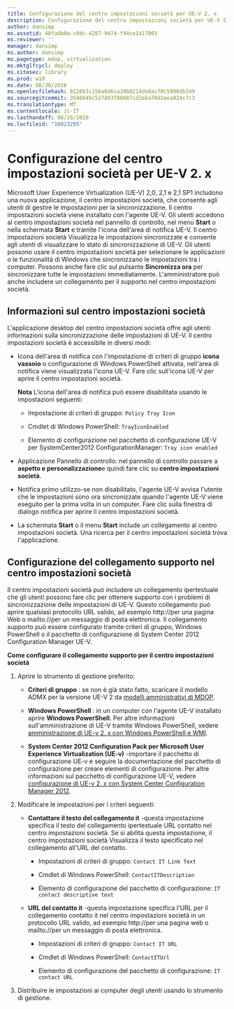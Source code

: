 ```yaml
---
title: Configurazione del centro impostazioni società per UE-V 2. x
description: Configurazione del centro impostazioni società per UE-V 2. x
author: dansimp
ms.assetid: 48fadb0a-c0dc-4287-9474-f94ce1417003
ms.reviewer: ''
manager: dansimp
ms.author: dansimp
ms.pagetype: mdop, virtualization
ms.mktglfcycl: deploy
ms.sitesec: library
ms.prod: w10
ms.date: 08/30/2016
ms.openlocfilehash: 0226b3c156a6d6ca39b0214de8acf0c5990db349
ms.sourcegitcommit: 354664bc527d93f80687cd2eba70d1eea024c7c3
ms.translationtype: MT
ms.contentlocale: it-IT
ms.lasthandoff: 06/26/2020
ms.locfileid: "10823295"
---
```

# Configurazione del centro impostazioni società per UE-V 2. x


Microsoft User Experience Virtualization (UE-V) 2,0, 2,1 e 2,1 SP1 includono una nuova applicazione, il centro impostazioni società, che consente agli utenti di gestire le impostazioni per la sincronizzazione. Il centro impostazioni società viene installato con l'agente UE-V. Gli utenti accedono al centro impostazioni società nel pannello di controllo, nel menu **Start** o nella schermata **Start** e tramite l'icona dell'area di notifica UE-V. Il centro impostazioni società Visualizza le impostazioni sincronizzate e consente agli utenti di visualizzare lo stato di sincronizzazione di UE-V. Gli utenti possono usare il centro impostazioni società per selezionare le applicazioni o le funzionalità di Windows che sincronizzano le impostazioni tra i computer. Possono anche fare clic sul pulsante **Sincronizza ora** per sincronizzare tutte le impostazioni immediatamente. L'amministratore può anche includere un collegamento per il supporto nel centro impostazioni società.

## Informazioni sul centro impostazioni società


L'applicazione desktop del centro impostazioni società offre agli utenti informazioni sulla sincronizzazione delle impostazioni di UE-V. Il centro impostazioni società è accessibile in diversi modi:

-   Icona dell'area di notifica con l'impostazione di criteri di gruppo **icona vassoio** o configurazione di Windows PowerShell attivata, nell'area di notifica viene visualizzata l'icona UE-V. Fare clic sull'icona UE-V per aprire il centro impostazioni società.

    **Nota**  L'icona dell'area di notifica può essere disabilitata usando le impostazioni seguenti:

    -   Impostazione di criteri di gruppo: `Policy Tray Icon`

    -   Cmdlet di Windows PowerShell: `TrayIconEnabled`

    -   Elemento di configurazione nel pacchetto di configurazione UE-V per SystemCenter2012 ConfigurationManager: `Tray icon enabled`

     

-   Applicazione Pannello di controllo: nel pannello di controllo passare a **aspetto e personalizzazione**e quindi fare clic su **centro impostazioni società**.

-   Notifica primo utilizzo-se non disabilitato, l'agente UE-V avvisa l'utente che le impostazioni sono ora sincronizzate quando l'agente UE-V viene eseguito per la prima volta in un computer. Fare clic sulla finestra di dialogo notifica per aprire il centro impostazioni società.

-   La schermata **Start** o il menu **Start** include un collegamento al centro impostazioni società. Una ricerca per il centro impostazioni società trova l'applicazione.

## Configurazione del collegamento supporto nel centro impostazioni società


Il centro impostazioni società può includere un collegamento ipertestuale che gli utenti possono fare clic per ottenere supporto con i problemi di sincronizzazione delle impostazioni di UE-V. Questo collegamento può aprire qualsiasi protocollo URL valido, ad esempio http://per una pagina Web o mailto://per un messaggio di posta elettronica. Il collegamento supporto può essere configurato tramite criteri di gruppo, Windows PowerShell o il pacchetto di configurazione di System Center 2012 Configuration Manager UE-V.

**Come configurare il collegamento supporto per il centro impostazioni società**

1.  Aprire lo strumento di gestione preferito:

    -   **Criteri di gruppo** : se non è già stato fatto, scaricare il modello ADMX per la versione UE-V 2 da [modelli amministrativi di MDOP](https://go.microsoft.com/fwlink/p/?LinkId=393941).

    -   **Windows PowerShell** : in un computer con l'agente UE-V installato aprire **Windows PowerShell**. Per altre informazioni sull'amministrazione di UE-V tramite Windows PowerShell, vedere [amministrazione di UE-v 2. x con Windows PowerShell e WMI](administering-ue-v-2x-with-windows-powershell-and-wmi-both-uevv2.md).

    -   **System Center 2012 Configuration Pack per Microsoft User Experience Virtualization (UE-v)** -importare il pacchetto di configurazione UE-v e seguire la documentazione del pacchetto di configurazione per creare elementi di configurazione. Per altre informazioni sul pacchetto di configurazione UE-V, vedere [configurazione di UE-v 2. x con System Center Configuration Manager 2012](configuring-ue-v-2x-with-system-center-configuration-manager-2012-both-uevv2.md).

2.  Modificare le impostazioni per i criteri seguenti:

    -   **Contattare il testo del collegamento it** -questa impostazione specifica il testo del collegamento ipertestuale URL contatto nel centro impostazioni società. Se si abilita questa impostazione, il centro impostazioni società Visualizza il testo specificato nel collegamento all'URL del contatto.

        -   Impostazioni di criteri di gruppo: `Contact IT Link Text`

        -   Cmdlet di Windows PowerShell: `ContactITDescription`

        -   Elemento di configurazione del pacchetto di configurazione: `IT contact descriptive text`

    -   **URL del contatto it** -questa impostazione specifica l'URL per il collegamento contatto it nel centro impostazioni società in un protocollo URL valido, ad esempio http://per una pagina web o mailto://per un messaggio di posta elettronica.

        -   Impostazioni di criteri di gruppo: `Contact IT URL`

        -   Cmdlet di Windows PowerShell: `ContactITUrl`

        -   Elemento di configurazione del pacchetto di configurazione: `IT contact URL`

3.  Distribuire le impostazioni ai computer degli utenti usando lo strumento di gestione.






 

 





